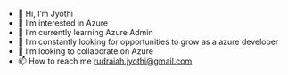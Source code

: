 - 👋 Hi, I’m Jyothi
- 👀 I’m interested in Azure
- 🌱 I’m currently learning Azure Admin
- 🔭 I’m constantly looking for opportunities to grow as a azure developer
- 💞️ I’m looking to collaborate on Azure
- 📫 How to reach me rudraiah.jyothi@gmail.com

<!---
JyothiRudraiah/JyothiRudraiah is a ✨ special ✨ repository because its `README.md` (this file) appears on your GitHub profile.
You can click the Preview link to take a look at your changes.
--->
